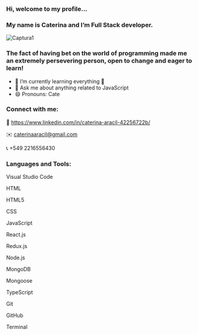 
### Hi, welcome to my profile...
### My name is Caterina and I’m Full Stack developer.

![Captura1](https://user-images.githubusercontent.com/103588103/192125558-35ff17ae-45af-484b-a413-035bb4d05288.PNG)





### The fact of having bet on the world of programming made me an extremely persevering person, open to change and eager to learn!
- 🌱 I’m currently learning everything 📖
- 💬 Ask me about anything related to JavaScript
- 😄 Pronouns: Cate


### Connect with me:
👤 https://www.linkedin.com/in/caterina-aracil-42256722b/

✉️️ caterinaaracil@gmail.com

📞 +549 2216556430 

### Languages and Tools:

Visual Studio Code

HTML

HTML5

CSS

JavaScript

React.js

Redux.js

Node.js

MongoDB

Mongoose

TypeScript

Git

GitHub

Terminal
